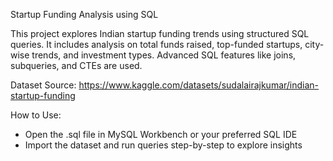 Startup Funding Analysis using SQL

This project explores Indian startup funding trends using structured SQL queries. It includes analysis on total funds raised, top-funded startups, city-wise trends, and investment types. Advanced SQL features like joins, subqueries, and CTEs are used.

Dataset Source: https://www.kaggle.com/datasets/sudalairajkumar/indian-startup-funding

How to Use:
- Open the .sql file in MySQL Workbench or your preferred SQL IDE
- Import the dataset and run queries step-by-step to explore insights
